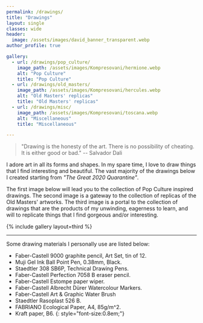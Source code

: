 ```yaml
---
permalink: /drawings/
title: "Drawings"
layout: single
classes: wide
header:
  image: /assets/images/david_banner_transparent.webp
author_profile: true

gallery:
  - url: /drawings/pop_culture/
    image_path: /assets/images/Kompresovani/hermione.webp
    alt: "Pop Culture"
    title: "Pop Culture"
  - url: /drawings/old_masters/
    image_path: /assets/images/Kompresovani/hercules.webp
    alt: "Old Masters' replicas"
    title: "Old Masters' replicas"
  - url: /drawings/misc/
    image_path: /assets/images/Kompresovani/toscana.webp
    alt: "Miscellaneous"
    title: "Miscellaneous"

---
```


> "Drawing is the honesty of the art. There is no possibility of cheating. It is either good or bad." -- Salvador Dali


I adore art in all its forms and shapes. In my spare time, I love to draw things that I find interesting and beautiful. The vast majority of the drawings below I created starting from _"The Great 2020 Quarantine"_.


The first image below will lead you to the collection of Pop Culture inspired drawings. The second image is a gateway to the collection of replicas of the Old Masters' artworks. The third image is a portal to the collection of drawings that are the products of my unwinding, eagerness to learn, and will to replicate things that I find gorgeous and/or interesting.


{% include gallery layout=third %}

---

Some drawing materials I personally use are listed below:

* Faber-Castell 9000 graphite pencil, Art Set, tin of 12.
* Muji Gel Ink Ball Point Pen, 0.38mm, Black.
* Staedtler 308 SB6P, Technical Drawing Pens.
* Faber-Castell Perfection 7058 B eraser pencil.
* Faber-Castell Estompe paper wiper.
* Faber-Castell Albrecht Dürer Watercolour Markers.
* Faber-Castell Art & Graphic Water Brush  
* Staedtler Rasoplast 526 B.
* FABRIANO Ecological Paper, A4, 85g/m^2.
* Kraft paper, B6.
{: style="font-size:0.8em;"}
